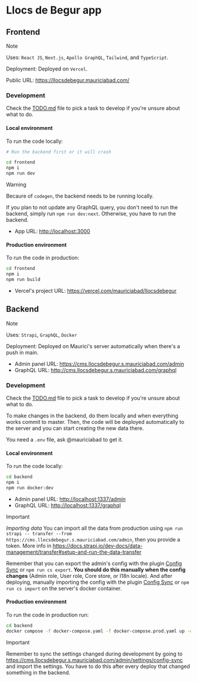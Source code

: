 # Llocs de Begur app

## Frontend

> [!NOTE]
> Uses: `React JS`, `Next.js`, `Apollo GraphQL`, `Tailwind`, and `TypeScript`.
>
> Deployment: Deployed on `Vercel`.

Public URL: <https://llocsdebegur.mauriciabad.com/>

### Development

Check the [TODO.md](./TODO.md) file to pick a task to develop if you're unsure about what to do.

#### Local environment

To run the code locally:

```sh
# Run the backend first or it will crash

cd frontend
npm i
npm run dev
```

> [!WARNING]
> Becaure of `codegen`, the backend needs to be running locally.
>
> If you plan to not update any GraphQL query, you don't need to run the backend, simply run `npm run dev:next`. Otherwise, you have to run the backend.

- App URL: <http://localhost:3000>

#### Production environment

To run the code in production:

```sh
cd frontend
npm i
npm run build
```

- Vercel's project URL: <https://vercel.com/mauriciabad/llocsdebegur>

## Backend

> [!NOTE]
> Uses: `Strapi`, `GraphQL`, `Docker`
>
> Deployment: Deployed on Maurici's server automatically when there's a push in main.

- Admin panel URL: <https://cms.llocsdebegur.s.mauriciabad.com/admin>
- GraphQL URL: <http://cms.llocsdebegur.s.mauriciabad.com/graphql>

### Development

Check the [TODO.md](./TODO.md) file to pick a task to develop if you're unsure about what to do.

To make changes in the backend, do them locally and when everything works commit to master. Then, the code will be deployed automatically to the server and you can start creating the new data there.

You need a `.env` file, ask @mauriciabad to get it.

#### Local environment

To run the code locally:

```sh
cd backend
npm i
npm run docker:dev
```

- Admin panel URL: <http://localhost:1337/admin>
- GraphQL URL: <http://localhost:1337/graphql>

> [!IMPORTANT]
> *Importing data*
> You can import all the data from production using `npm run strapi -- transfer --from https://cms.llocsdebegur.s.mauriciabad.com/admin`, then you provide a token. More info in <https://docs.strapi.io/dev-docs/data-management/transfer#setup-and-run-the-data-transfer>
>
> Remember that you can export the admin's config with the plugin [Config Sync](https://market.strapi.io/plugins/strapi-plugin-config-sync) or `npm run cs export`. **You should do this manually when the config changes** (Admin role, User role, Core store, or I18n locale). And after deploying, manually importing the config with the plugin [Config Sync](https://market.strapi.io/plugins/strapi-plugin-config-sync) or `npm run cs import` on the server's docker container.

#### Production environment

To run the code in production run:

```sh
cd backend
docker compose -f docker-compose.yaml -f docker-compose.prod.yaml up -d --build
```

> [!IMPORTANT]
> Remember to sync the settings changed during development by going to <https://cms.llocsdebegur.s.mauriciabad.com/admin/settings/config-sync> and import the settings. You have to do this after every deploy that changed something in the backend.
